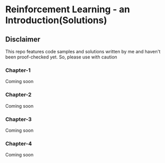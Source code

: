 # Reinforcement Learning - an Introduction(Solutions)

## Disclaimer
This repo features code samples and solutions written by me and haven't been proof-checked yet. So, please use with caution

### Chapter-1
Coming soon

### Chapter-2
Coming soon

### Chapter-3
Coming soon

### Chapter-4
Coming soon
